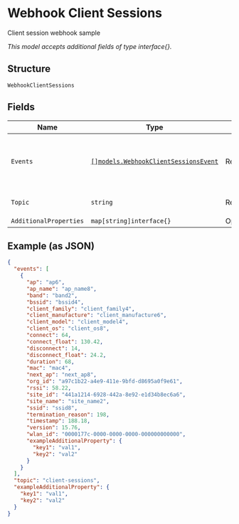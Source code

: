 
# Webhook Client Sessions

Client session webhook sample

*This model accepts additional fields of type interface{}.*

## Structure

`WebhookClientSessions`

## Fields

| Name | Type | Tags | Description |
|  --- | --- | --- | --- |
| `Events` | [`[]models.WebhookClientSessionsEvent`](../../doc/models/webhook-client-sessions-event.md) | Required | **Constraints**: *Minimum Items*: `1`, *Unique Items Required* |
| `Topic` | `string` | Required | **Default**: `"client-sessions"` |
| `AdditionalProperties` | `map[string]interface{}` | Optional | - |

## Example (as JSON)

```json
{
  "events": [
    {
      "ap": "ap6",
      "ap_name": "ap_name8",
      "band": "band2",
      "bssid": "bssid4",
      "client_family": "client_family4",
      "client_manufacture": "client_manufacture6",
      "client_model": "client_model4",
      "client_os": "client_os8",
      "connect": 64,
      "connect_float": 130.42,
      "disconnect": 14,
      "disconnect_float": 24.2,
      "duration": 68,
      "mac": "mac4",
      "next_ap": "next_ap8",
      "org_id": "a97c1b22-a4e9-411e-9bfd-d8695a0f9e61",
      "rssi": 58.22,
      "site_id": "441a1214-6928-442a-8e92-e1d34b8ec6a6",
      "site_name": "site_name2",
      "ssid": "ssid8",
      "termination_reason": 198,
      "timestamp": 188.18,
      "version": 15.76,
      "wlan_id": "0000177c-0000-0000-0000-000000000000",
      "exampleAdditionalProperty": {
        "key1": "val1",
        "key2": "val2"
      }
    }
  ],
  "topic": "client-sessions",
  "exampleAdditionalProperty": {
    "key1": "val1",
    "key2": "val2"
  }
}
```

